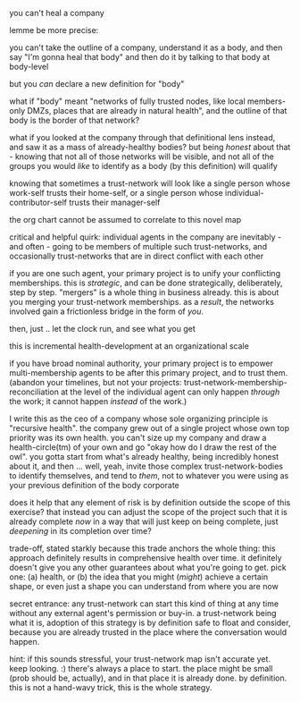 you can't heal a company

lemme be more precise:

you can't take the outline of a company, understand it as a body, and then say "I'm gonna heal that body" and then do it by talking to that body at body-level

but you *can* declare a new definition for "body"

what if "body" meant "networks of fully trusted nodes, like local members-only DMZs, places that are already in natural health", and the outline of that body is the border of that network?

what if you looked at the company through that definitional lens instead, and saw it as a mass of already-healthy bodies? but being *honest* about that - knowing that not all of those networks will be visible, and not all of the groups you would *like* to identify as a body (by this definition) will qualify

knowing that sometimes a trust-network will look like a single person whose work-self trusts their home-self, or a single person whose individual-contributor-self trusts their manager-self

the org chart cannot be assumed to correlate to this novel map

critical and helpful quirk: individual agents in the company are inevitably - and often - going to be members of multiple such trust-networks, and occasionally trust-networks that are in direct conflict with each other

if you are one such agent, your primary project is to unify your conflicting memberships. this is *strategic*, and can be done strategically, deliberately, step by step. "mergers" is a whole thing in business already. this is about you merging your trust-network memberships. as a *result*, the networks involved gain a frictionless bridge in the form of *you*.

then, just .. let the clock run, and see what you get

this is incremental health-development at an organizational scale

if you have broad nominal authority, your primary project is to empower multi-membership agents to be after this primary project, and to trust them. (abandon your timelines, but not your projects: trust-network-membership-reconciliation at the level of the individual agent can only happen *through* the work; it cannot happen *instead* of the work.)

I write this as the ceo of a company whose sole organizing principle is "recursive health". the company grew out of a single project whose own top priority was its own health. you can't size up my company and draw a health-circle(tm) of your own and go "okay how do I draw the rest of the owl". you gotta start from what's already healthy, being incredibly honest about it, and then ... well, yeah, invite those complex trust-network-bodies to identify themselves, and tend to *them*, not to whatever you were using as your previous definition of the body corporate

does it help that any element of risk is by definition outside the scope of this exercise? that instead you can adjust the scope of the project such that it is already complete *now* in a way that will just keep on being complete, just *deepening* in its completion over time?

trade-off, stated starkly because this trade anchors the whole thing: this approach definitely results in comprehensive health over time. it definitely doesn't give you any other guarantees about what you're going to get. pick one: (a) health, or (b) the idea that you might (*might*) achieve a certain shape, or even just a shape you can understand from where you are now

secret entrance: any trust-network can start this kind of thing at any time without any external agent's permission or buy-in. a trust-network being what it is, adoption of this strategy is by definition safe to float and consider, because you are already trusted in the place where the conversation would happen.

hint: if this sounds stressful, your trust-network map isn't accurate yet. keep looking. :) there's always a place to start. the place might be small (prob should be, actually), and in that place it is already done. by definition. this is not a hand-wavy trick, this is the whole strategy.
